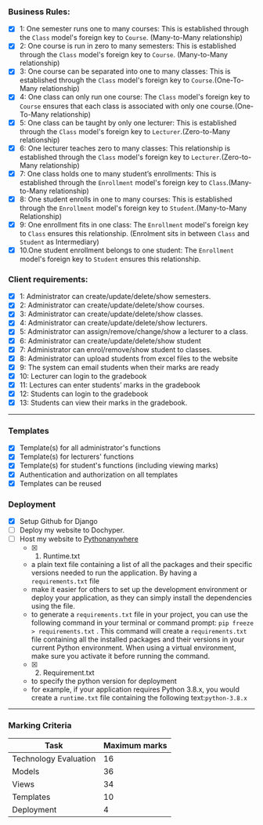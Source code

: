 ### Business Rules:
- [x] 1: One semester runs one to many courses: This is established through the `Class` model's foreign key to `Course`. (Many-to-Many relationship)
- [x] 2: One course is run in zero to many semesters: This is established through the `Class` model's foreign key to `Course`. (Many-to-Many relationship)
- [x] 3: One course can be separated into one to many classes: This is established through the `Class` model's foreign key to `Course`.(One-To-Many relationship)
- [x] 4: One class can only run one course: The `Class` model's foreign key to `Course` ensures that each class is associated with only one course.(One-To-Many relationship)
- [x] 5: One class can be taught by only one lecturer: This is established through the `Class` model's foreign key to `Lecturer`.(Zero-to-Many relationship)
- [x] 6: One lecturer teaches zero to many classes: This relationship is established through the `Class` model's foreign key to `Lecturer`.(Zero-to-Many relationship)
- [x] 7: One class holds one to many student’s enrollments: This is established through the `Enrollment` model's foreign key to `Class`.(Many-to-Many relationship)
- [x] 8: One student enrolls in one to many courses: This is established through the `Enrollment` model's foreign key to `Student`.(Many-to-Many Relationship)
- [x] 9: One enrollment fits in one class: The `Enrollment` model's foreign key to `Class` ensures this relationship. (Enrolment sits in between `Class` and `Student` as Intermediary)
- [x] 10.One student enrollment belongs to one student: The `Enrollment` model's foreign key to `Student` ensures this relationship.

### Client requirements:
- [x] 1: Administrator can create/update/delete/show semesters. 
- [x] 2: Administrator can create/update/delete/show courses. 
- [x] 3: Administrator can create/update/delete/show classes. 
- [x] 4: Administrator can create/update/delete/show lecturers. 
- [x] 5: Administrator can assign/remove/change/show a lecturer to a class. 
- [x] 6: Administrator can create/update/delete/show student 
- [x] 7: Administrator can enrol/remove/show student to classes. 
- [x] 8: Administrator can upload students from excel files to the website 
- [x] 9: The system can email students when their marks are ready 
- [x] 10: Lecturer can login to the gradebook 
- [x] 11: Lectures can enter students’ marks in the gradebook 
- [x] 12: Students can login to the gradebook 
- [x] 13: Students can view their marks in the gradebook.

---

### Templates
- [x] Template(s) for all administrator's functions
- [x] Template(s) for lecturers' functions 
- [x] Template(s) for student's functions (including viewing marks)
- [x] Authentication and authorization on all templates
- [x] Templates can be reused

### Deployment
- [x] Setup Github for Django
- [ ] Deploy my website to Dochyper.
- [ ] Host my website to [Pythonanywhere](https://www.pythonanywhere.com/)
   - [x]  1. Runtime.txt
	- a plain text file containing a list of all the packages and their specific versions needed to run the application. By having a `requirements.txt` file
	- make it easier for others to set up the development environment or deploy your application, as they can simply install the dependencies using the file.
	- to generate a `requirements.txt` file in your project, you can use the following command in your terminal or command prompt: `pip freeze > requirements.txt` . This command will create a `requirements.txt` file containing all the installed packages and their versions in your current Python environment. When using a virtual environment, make sure you activate it before running the command.
   - [x]  2. Requirement.txt
   - to specify the python version for deployment
   - for example, if your application requires Python 3.8.x, you would create a `runtime.txt` file containing the following text:`python-3.8.x`

---

### Marking Criteria
| Task                  | Maximum marks |
| --------------------- | ------------- |
| Technology Evaluation | 16            |
| Models                | 36            |
| Views                 | 34            |
| Templates             | 10            |
| Deployment            | 4             | 

